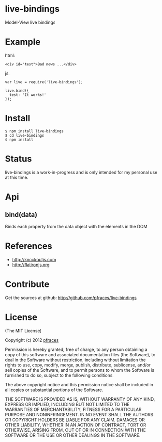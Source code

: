 # live-bindings

Model-View live bindings

# Example

html:

    <div id="test">Bad news ...</div>

js:

    var live = require('live-bindings');

    live.bind({
      test: 'It works!'
    });

# Install

    $ npm install live-bindings
    $ cd live-bindings
    $ npm install

# Status

live-bindings is a work-in-progress and is only intended for my personal use at
this time. 

# Api

## bind(data)

Binds each property from the data object with the elements in the DOM

# References

*   http://knockoutjs.com
*   http://flatironjs.org

# Contribute

Get the sources at github: http://github.com/pfraces/live-bindings

# License

(The MIT License)

Copyright (c) 2012 [pfraces](http://github.com/pfraces)

Permission is hereby granted, free of charge, to any person obtaining a copy of
this software and associated documentation files (the Software), to deal in
the Software without restriction, including without limitation the rights to
use, copy, modify, merge, publish, distribute, sublicense, and/or sell copies
of the Software, and to permit persons to whom the Software is furnished to do
so, subject to the following conditions:

The above copyright notice and this permission notice shall be included in all
copies or substantial portions of the Software.

THE SOFTWARE IS PROVIDED AS IS, WITHOUT WARRANTY OF ANY KIND, EXPRESS OR
IMPLIED, INCLUDING BUT NOT LIMITED TO THE WARRANTIES OF MERCHANTABILITY,
FITNESS FOR A PARTICULAR PURPOSE AND NONINFRINGEMENT. IN NO EVENT SHALL THE
AUTHORS OR COPYRIGHT HOLDERS BE LIABLE FOR ANY CLAIM, DAMAGES OR OTHER
LIABILITY, WHETHER IN AN ACTION OF CONTRACT, TORT OR OTHERWISE, ARISING FROM,
OUT OF OR IN CONNECTION WITH THE SOFTWARE OR THE USE OR OTHER DEALINGS IN THE
SOFTWARE.

